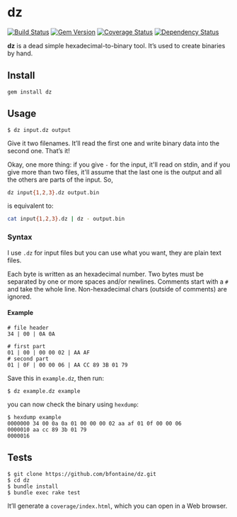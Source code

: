 # dz

[![Build Status](https://travis-ci.org/bfontaine/dz.png?branch=master)](https://travis-ci.org/bfontaine/dz)
[![Gem Version](https://badge.fury.io/rb/dz.png)](http://badge.fury.io/rb/dz)
[![Coverage Status](https://coveralls.io/repos/bfontaine/dz/badge.png)](https://coveralls.io/r/bfontaine/dz)
[![Dependency Status](https://gemnasium.com/bfontaine/dz.png)](https://gemnasium.com/bfontaine/dz)

**dz** is a dead simple hexadecimal-to-binary tool. It’s used to create binaries
by hand.

## Install

```
gem install dz
```

## Usage

```
$ dz input.dz output
```

Give it two filenames. It’ll read the first one and write binary data into the
second one. That’s it!

Okay, one more thing: if you give `-` for the input, it'll read on stdin, and if
you give more than two files, it'll assume that the last one is the output and
all the others are parts of the input. So,

```sh
dz input{1,2,3}.dz output.bin
```

is equivalent to:

```sh
cat input{1,2,3}.dz | dz - output.bin
```

### Syntax

I use `.dz` for input files but you can use what you want, they are plain text
files.

Each byte is written as an hexadecimal number. Two bytes must be separated by
one or more spaces and/or newlines. Comments start with a `#` and take the whole
line. Non-hexadecimal chars (outside of comments) are ignored.

#### Example

```
# file header
34 | 00 | 0A 0A

# first part
01 | 00 | 00 00 02 | AA AF
# second part
01 | 0F | 00 00 06 | AA CC 89 3B 01 79
```

Save this in `example.dz`, then run:

```
$ dz example.dz example
```

you can now check the binary using `hexdump`:

```
$ hexdump example
0000000 34 00 0a 0a 01 00 00 00 02 aa af 01 0f 00 00 06
0000010 aa cc 89 3b 01 79
0000016
```

## Tests

```
$ git clone https://github.com/bfontaine/dz.git
$ cd dz
$ bundle install
$ bundle exec rake test
```

It’ll generate a `coverage/index.html`, which you can open in a Web browser.
